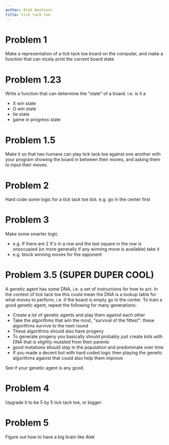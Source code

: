 ```yaml
---
author: Alek Westover
title: tick tack toe
---
```


# Problem 1
Make a representation of a tick tack toe board on the computer, and make a function that can nicely print the current board state

# Problem 1.23
Write a function that can determine the "state" of a board. i.e. is it a 
- X win state
- O win state
- tie state
- game in progress state

# Problem 1.5
Make it so that two humans can play tick tack toe against one another with your program showing the board in between their moves, and asking them to input their moves.

# Problem 2
Hard code some logic for a tick tack toe bot. e.g. go in the center first

# Problem 3
Make some smarter logic 
- e.g. If there are 2 X's in a row and the last square in the row is onoccupied (or more generally if any winning move is available) take it
- e.g. block winning moves for the opponent

# Problem 3.5 (SUPER DUPER COOL)
A genetic agent has some DNA, i.e. a set of instructions for how to act. In the context of tick tack toe this could mean the DNA is a lookup table for what moves to perform, i.e. if the board is empty go in the center.
To train a good genetic agent, repeat the following for many generations:
- Create a lot of genetic agents and play them against each other
- Take the algorithms that win the most, "survival of the fittest": these algorithms survive to the next round
- These algorithms should also have progeny
- To generate progeny you basically should probably just create kids with DNA that is slightly mutated from their parents
- good mutations should stay in the population and predominate over time
- If you made a decent bot with hard coded logic then playing the genetic algorithms against that could also help them improve

See if your genetic agent is any good.

# Problem 4
Upgrade it to be 5 by 5 tick tack toe, or bigger.

# Problem 5
Figure out how to have a big brain like Alek


